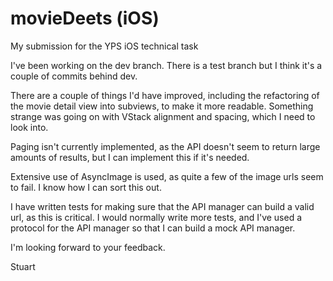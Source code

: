 # movieDeets (iOS)
My submission for the YPS iOS technical task

I've been working on the dev branch.  There is a test branch but I think it's a couple of commits behind dev.

There are a couple of things I'd have improved, including the refactoring of the movie detail view into subviews, to make it more readable.  Something strange was going on with VStack alignment and spacing, which I need to look into.

Paging isn't currently implemented, as the API doesn't seem to return large amounts of results, but I can implement this if it's needed.

Extensive use of AsyncImage is used, as quite a few of the image urls seem to fail.  I know how I can sort this out.

I have written tests for making sure that the API manager can build a valid url, as this is critical.  I would normally write more tests, and I've used a protocol for the API manager so that I can build a mock API manager.

I'm looking forward to your feedback.

Stuart
